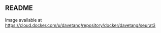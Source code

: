 ## README

Image available at https://cloud.docker.com/u/davetang/repository/docker/davetang/seurat3


